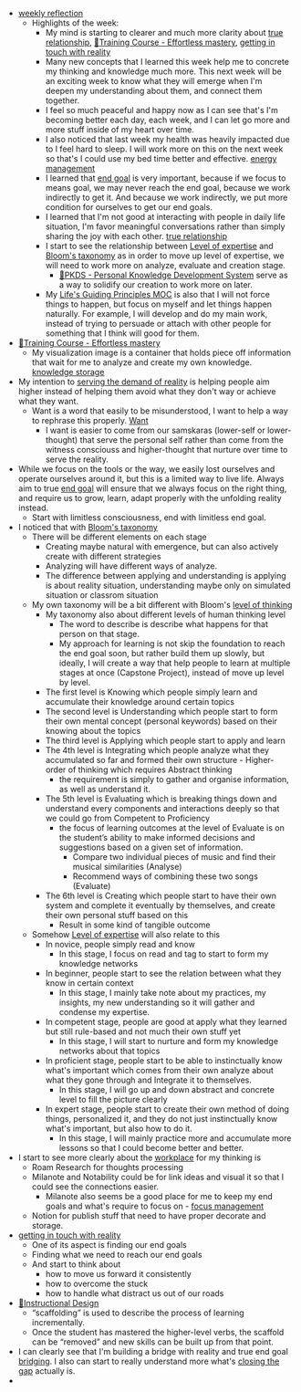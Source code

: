 - [weekly reflection](<weekly reflection.md>)
    - Highlights of the week:
        - My mind is starting to clearer and much more clarity about [true relationship](<true relationship.md>), [🌱Training Course - Effortless mastery](<🌱Training Course - Effortless mastery.md>), [getting in touch with reality](<getting in touch with reality.md>)
        - Many new concepts that I learned this week help me to concrete my thinking and knowledge much more. This next week will be an exciting week to know what they will emerge when I'm deepen my understanding about them, and connect them together.
        - I feel so much peaceful and happy now as I can see that's I'm becoming better each day, each week, and I can let go more and more stuff inside of my heart over time.
        - I also noticed that last week my health was heavily impacted due to I feel hard to sleep. I will work more on this on the next week so that's I could use my bed time better and effective. [energy management](<energy management.md>)
        - I learned that [end goal](<end goal.md>) is very important, because if we focus to means goal, we may never reach the end goal, because we work indirectly to get it. And because we work indirectly, we put more condition for ourselves to get our end goals. 
        - I learned that I'm not good at interacting with people in daily life situation, I'm favor meaningful conversations rather than simply sharing the joy with each other. [true relationship](<true relationship.md>)
        - I start to see the relationship between [Level of expertise](<Level of expertise.md>) and [Bloom's taxonomy](<Bloom's taxonomy.md>) as in order to move up level of expertise, we will need to work more on analyze, evaluate and creation stage.
            - [🌱PKDS - Personal Knowledge Development System](<🌱PKDS - Personal Knowledge Development System.md>) serve as a way to solidify our creation to work more on later.
        - My [Life's Guiding Principles MOC](<Life's Guiding Principles MOC.md>) is also that I will not force things to happen, but focus on myself and let things happen naturally. For example, I will develop and do my main work, instead of trying to persuade or attach with other people for something that I think will good for them.
- [🌱Training Course - Effortless mastery](<🌱Training Course - Effortless mastery.md>)
    - My visualization image is a container that holds piece off information that wait for me to analyze and create my own knowledge. [knowledge storage](<knowledge storage.md>)
- My intention to [serving the demand of reality](<serving the demand of reality.md>) is helping people aim higher instead of helping them avoid what they don't way or achieve what they want.
    - Want is a word that easily to be misunderstood, I want to help a way to rephrase this properly. [Want](<Want.md>)
        - I want is easier to come from our samskaras (lower-self or lower-thought) that serve the personal self rather than come from the witness consciouss and higher-thought that nurture over time to serve the reality.
- While we focus on the tools or the way, we easily lost ourselves and operate ourselves around it, but this is a limited way to live life. Always aim to true [end goal](<end goal.md>) will ensure that we always focus on the right thing, and require us to grow, learn, adapt properly with the unfolding reality instead.
    - Start with limitless consciousness, end with limitless end goal.
- I noticed that with [Bloom's taxonomy](<Bloom's taxonomy.md>)
    - There will be different elements on each stage
        - Creating maybe natural with emergence, but can also actively create with different strategies
        - Analyzing will have different ways of analyze. 
        - The difference between applying and understanding is applying is about reality situation, understanding maybe only on simulated situation or classrom situation
    - My own taxonomy will be a bit different with Bloom's [level of thinking](<level of thinking.md>)
        - My taxonomy also about different levels of human thinking level
            - The word to describe is describe what happens for that person on that stage.
            - My approach for learning is not skip the foundation to reach the end goal soon, but rather build them up slowly, but ideally, I will create a way that help people to learn at multiple stages at once (Capstone Project), instead of move up level by level.
        - The first level is Knowing which people simply learn and accumulate their knowledge around certain topics
        - The second level is Understanding which people start to form their own mental concept (personal keywords) based on their knowing about the topics
        - The third level is Applying which people start to apply and learn
        - The 4th level is Integrating which people analyze what they accumulated so far and formed their own structure - Higher-order of thinking which requires Abstract thinking
            - the requirement is simply to gather and organise information, as well as understand it.
        - The 5th level is Evaluating which is breaking things down and understand every components and interactions deeply so that we could go from Competent to Proficiency 
            -  the focus of learning outcomes at the level of Evaluate is on the student’s ability to make informed decisions and suggestions based on a given set of information. 
                - Compare two individual pieces of music and find their musical similarities (Analyse)
                - Recommend ways of combining these two songs (Evaluate)
        - The 6th level is Creating which people start to have their own system and complete it eventually by themselves, and create their own personal stuff based on this
            - Result in some kind of tangible outcome
    - Somehow [Level of expertise](<Level of expertise.md>) will also relate to this
        - In novice, people simply read and know
            - In this stage, I focus on read and tag to start to form my knowledge networks 
        - In beginner, people start to see the relation between what they know in certain context
            - In this stage, I mainly take note about my practices, my insights, my new understanding so it will gather and condense my expertise.
        - In competent stage, people are good at apply what they learned but still rule-based and not much their own stuff yet
            - In this stage, I will start to nurture and form my knowledge networks about that topics
        - In proficient stage, people start to be able to instinctually know what's important which comes from their own analyze about what they gone through and Integrate it to themselves.
            - In this stage, I will go up and down abstract and concrete level to fill the picture clearly
        - In expert stage, people start to create their own method of doing things, personalized it, and they do not just instinctually know what's important, but also how to do it.
            - In this stage, I will mainly practice more and accumulate more lessons so that I could become better and better.
- I start to see more clearly about the [workplace](<workplace.md>) for my thinking is
    - Roam Research for thoughts processing
    - Milanote and Notability could be for link ideas and visual it so that I could see the connections easier.
        - Milanote also seems be a good place for me to keep my end goals and what's require to focus on - [focus management](<focus management.md>)
    - Notion for publish stuff that need to have proper decorate and storage.
- [getting in touch with reality](<getting in touch with reality.md>) 
    - One of its aspect is finding our end goals
    - Finding what we need to reach our end goals
    - And start to think about 
        - how to move us forward it consistently
        - how to overcome the stuck
        - how to handle what distract us out of our roads
- [🌱Instructional Design](<🌱Instructional Design.md>) 
    -  “scaffolding” is used to describe the process of learning incrementally. 
    - Once the student has mastered the higher-level verbs, the scaffold can be “removed” and new skills can be built up from that point. 
- I can clearly see that I'm building a bridge with reality and true end goal [bridging](<bridging.md>). I also can start to really understand more what's [closing the gap](<closing the gap.md>) actually is.
- 
